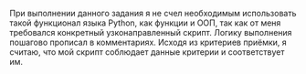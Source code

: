 При выполнении данного задания я не счел необходимым использовать такой функционал языка Python, как функции и ООП, так как от меня требовался конкретный узконаправленный скрипт. Логику выполнения пошагово прописал в комментариях.
Исходя из критериев приёмки, я считаю, что мой скрипт соблюдает данные критерии и соответствует им.
